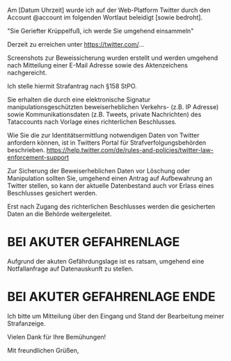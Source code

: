Am [Datum Uhrzeit] wurde ich auf der Web-Platform Twitter durch den 
Account @account im folgenden Wortlaut beleidigt [sowie bedroht].

"Sie Geriefter Krüppelfuß, ich werde Sie umgehend einsammeln"

Derzeit zu erreichen unter https://twitter.com/...

Screenshots zur Beweissicherung wurden erstellt und werden umgehend nach 
Mitteilung einer E-Mail Adresse sowie des Aktenzeichens nachgereicht.

Ich stelle hiermit Strafantrag nach §158 StPO.

Sie erhalten die durch eine elektronische Signatur manipulationsgeschützten 
beweiserheblichen Verkehrs- (z.B. IP Adresse) sowie Kommunikationsdaten 
(z.B. Tweets, private Nachrichten) des Tataccounts nach Vorlage eines richterlichen Beschlusses.

Wie Sie die zur Identitätsermittlung notwendigen Daten von Twitter anfordern 
können, ist in Twitters Portal für Strafverfolgungsbehörden beschrieben.
https://help.twitter.com/de/rules-and-policies/twitter-law-enforcement-support

Zur Sicherung der Beweiserheblichen Daten vor Löschung oder Manipulation sollten Sie, 
umgehend einen Antrag auf Aufbewahrung an Twitter stellen, so kann der aktuelle 
Datenbestand auch vor Erlass eines Beschlusses gesichert werden.

Erst nach Zugang des richterlichen Beschlusses werden die gesicherten Daten an die Behörde weitergeleitet.

# BEI AKUTER GEFAHRENLAGE
Aufgrund der akuten Gefährdungslage ist es ratsam, umgehend eine Notfallanfrage 
auf Datenauskunft zu stellen.
# BEI AKUTER GEFAHRENLAGE ENDE

Ich bitte um Mitteilung über den Eingang und Stand der Bearbeitung 
meiner Strafanzeige.

Vielen Dank für Ihre Bemühungen!

Mit freundlichen Grüßen,
